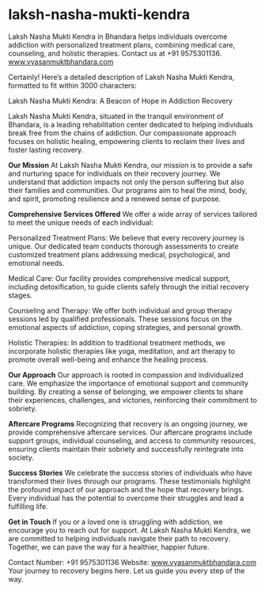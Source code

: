 # laksh-nasha-mukti-kendra
Laksh Nasha Mukti Kendra in Bhandara helps individuals overcome addiction with personalized treatment plans, combining medical care, counseling, and holistic therapies. Contact us at +91 9575301136. www.vyasanmuktbhandara.com



Certainly! Here’s a detailed description of Laksh Nasha Mukti Kendra, formatted to fit within 3000 characters:

Laksh Nasha Mukti Kendra: A Beacon of Hope in Addiction Recovery

Laksh Nasha Mukti Kendra, situated in the tranquil environment of Bhandara, is a leading rehabilitation center dedicated to helping individuals break free from the chains of addiction. Our compassionate approach focuses on holistic healing, empowering clients to reclaim their lives and foster lasting recovery.

**Our Mission**
At Laksh Nasha Mukti Kendra, our mission is to provide a safe and nurturing space for individuals on their recovery journey. We understand that addiction impacts not only the person suffering but also their families and communities. Our programs aim to heal the mind, body, and spirit, promoting resilience and a renewed sense of purpose.

**Comprehensive Services Offered**
We offer a wide array of services tailored to meet the unique needs of each individual:

Personalized Treatment Plans: We believe that every recovery journey is unique. Our dedicated team conducts thorough assessments to create customized treatment plans addressing medical, psychological, and emotional needs.

Medical Care: Our facility provides comprehensive medical support, including detoxification, to guide clients safely through the initial recovery stages.

Counseling and Therapy: We offer both individual and group therapy sessions led by qualified professionals. These sessions focus on the emotional aspects of addiction, coping strategies, and personal growth.

Holistic Therapies: In addition to traditional treatment methods, we incorporate holistic therapies like yoga, meditation, and art therapy to promote overall well-being and enhance the healing process.

**Our Approach**
Our approach is rooted in compassion and individualized care. We emphasize the importance of emotional support and community building. By creating a sense of belonging, we empower clients to share their experiences, challenges, and victories, reinforcing their commitment to sobriety.

**Aftercare Programs**
Recognizing that recovery is an ongoing journey, we provide comprehensive aftercare services. Our aftercare programs include support groups, individual counseling, and access to community resources, ensuring clients maintain their sobriety and successfully reintegrate into society.

**Success Stories**
We celebrate the success stories of individuals who have transformed their lives through our programs. These testimonials highlight the profound impact of our approach and the hope that recovery brings. Every individual has the potential to overcome their struggles and lead a fulfilling life.

**Get in Touch**
If you or a loved one is struggling with addiction, we encourage you to reach out for support. At Laksh Nasha Mukti Kendra, we are committed to helping individuals navigate their path to recovery. Together, we can pave the way for a healthier, happier future.

Contact Number: +91 9575301136
Website: www.vyasanmuktbhandara.com
Your journey to recovery begins here. Let us guide you every step of the way.
